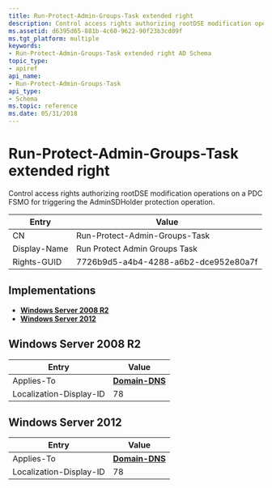 ```yaml
---
title: Run-Protect-Admin-Groups-Task extended right
description: Control access rights authorizing rootDSE modification operations on a PDC FSMO for triggering the AdminSDHolder protection operation.
ms.assetid: d6395d65-881b-4c60-9622-90f23b3cd09f
ms.tgt_platform: multiple
keywords:
- Run-Protect-Admin-Groups-Task extended right AD Schema
topic_type:
- apiref
api_name:
- Run-Protect-Admin-Groups-Task
api_type:
- Schema
ms.topic: reference
ms.date: 05/31/2018
---
```


# Run-Protect-Admin-Groups-Task extended right

Control access rights authorizing rootDSE modification operations on a PDC FSMO for triggering the AdminSDHolder protection operation.



| Entry | Value |
|--------------|--------------------------------------|
| CN           | Run-Protect-Admin-Groups-Task        |
| Display-Name | Run Protect Admin Groups Task        |
| Rights-GUID  | 7726b9d5-a4b4-4288-a6b2-dce952e80a7f |



## Implementations

-   [**Windows Server 2008 R2**](#windows-server-2008-r2)
-   [**Windows Server 2012**](#windows-server-2012)

## Windows Server 2008 R2



| Entry | Value |
|-------------------------|----------------------------------------------|
| Applies-To              | [**Domain-DNS**](c-domaindns.md)<br/> |
| Localization-Display-ID | 78                                           |



## Windows Server 2012



| Entry | Value |
|-------------------------|----------------------------------------------|
| Applies-To              | [**Domain-DNS**](c-domaindns.md)<br/> |
| Localization-Display-ID | 78                                           |



 

 





